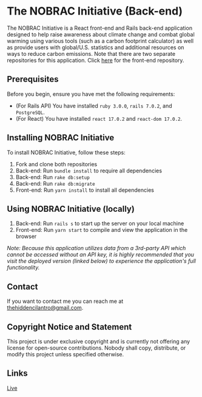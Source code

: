 # The NOBRAC Initiative (Back-end)

The NOBRAC Initiative is a React front-end and Rails back-end application designed to help raise awareness about climate change and combat global warming using various tools (such as a carbon footprint calculator) as well as provide users with global/U.S. statistics and additional resources on ways to reduce carbon emissions. Note that there are two separate repositories for this application. Click [here](https://github.com/hiddencilantro/the-nobrac-initiative) for the front-end repository.

## Prerequisites

Before you begin, ensure you have met the following requirements:

* (For Rails API) You have installed `ruby 3.0.0`, `rails 7.0.2`, and `PostgreSQL`.
* (For React) You have installed `react 17.0.2` and `react-dom 17.0.2`.

## Installing NOBRAC Initiative

To install NOBRAC Initiative, follow these steps:

1. Fork and clone both repositories
2. Back-end: Run `bundle install` to require all dependencies
3. Back-end: Run `rake db:setup`
4. Back-end: Run `rake db:migrate`
5. Front-end: Run `yarn install` to install all dependencies

## Using NOBRAC Initiative (locally)

1. Back-end: Run `rails s` to start up the server on your local machine
2. Front-end: Run `yarn start` to compile and view the application in the browser

*Note: Because this application utilizes data from a 3rd-party API which cannot be accessed without an API key, it is highly recommended that you visit the deployed version (linked below) to experience the application's full functionality.*

## Contact

If you want to contact me you can reach me at <thehiddencilantro@gmail.com>.

## Copyright Notice and Statement

This project is under exclusive copyright and is currently not offering any license for open-source contributions. Nobody shall copy, distribute, or modify this project unless specified otherwise.

## Links
[Live](https://nobrac-initiative.netlify.app/)
